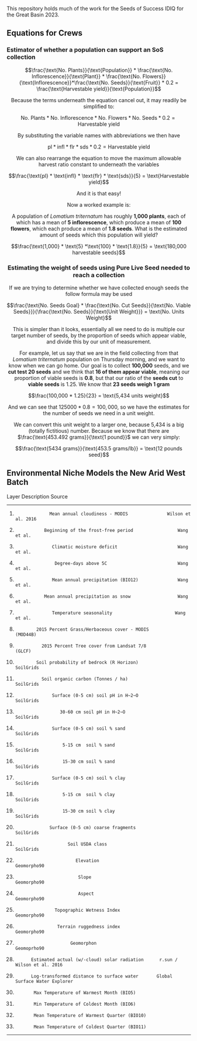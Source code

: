 This repository holds much of the work for the Seeds of Success IDIQ for the Great Basin 2023. 


## Equations for Crews

### Estimator of whether a population can support an SoS collection

<center>

$$\frac{\text{No. Plants}}{\text{Population}} * \frac{\text{No. Inflorescence}}{\text{Plant}} * \frac{\text{No. Flowers}}{\text{Inflorescence}}*\frac{\text{No. Seeds}}{\text{Fruit}} * 0.2 = \frac{\text{Harvestable yield}}{\text{Population}}$$ 

Because the terms underneath the equation cancel out, it may readily be simplified to:

$$\text{No. Plants} * \text{No. Inflorescence} *\text{No. Flowers} * \text{No. Seeds} * 0.2=\text{Harvestable yield}$$ 

By substituting the variable names with abbreviations we then have

$$\text{pl} * \text{infl} * \text{flr} * \text{sds} * 0.2 = \text{Harvestable yield}$$ 

We can also rearrange the equation to move the maximum allowable harvest ratio constant to underneath the variables

$$\frac{\text{pl} * \text{infl} * \text{flr} * \text{sds}}{5} = \text{Harvestable yield}$$ 

And it is that easy!

Now a worked example is:

A population of *Lomatium triternatum* has roughly **1,000 plants**, each of which has a mean of **5 inflorescence**, which produce a mean of **100 flowers**, which each produce a mean  of **1.8 seeds**. What is the estimated amount of seeds which this population will yield?

$$\frac{\text{1,000} * \text{5} *\text{100} * \text{1.8}}{5} = \text{180,000 harvestable seeds}$$

### Estimating the weight of seeds using Pure Live Seed needed to reach a collection

If we are trying to determine whether we have collected enough seeds the follow formula may be used

$$\frac{\text{No. Seeds Goal} * \frac{\text{No. Cut Seeds}}{\text{No. Viable Seeds}}}{\frac{\text{No. Seeds}}{\text{Unit Weight}}} = \text{No. Units Weight}$$ 

This is simpler than it looks, essentially all we need to do is multiple our target number of seeds, by the proportion of seeds which appear viable, and divide this by our unit of measurement. 

For example, let us say that we are in the field collecting from that *Lomatium triternatum* population on Thursday morning, and we want to know when we can go home. Our goal is to collect **100,000** seeds, and we **cut test 20 seeds** and we think that **16 of them appear viable**, meaning our proportion of viable seeds is **0.8**, but that our ratio of the **seeds cut** to **viable seeds** is 1.25. We know that **23 seeds weigh 1 gram**

$$\frac{100,000 * 1.25}{23} = \text{5,434 units weight}$$ 

And we can see that $125000 * 0.8 = 100,000$, so we have the estimates for the number of seeds we need in a unit weight.

We can convert this unit weight to a larger one, because 5,434 is a big (totally fictitious) number. Because we know that there are $\frac{\text{453.492 grams}}{\text{1 pound}}$ we can very simply:

$$\frac{\text{5434 grams}}{\text{453.5 grams/lb}} = \text{12 pounds seed}$$
  
</center>


## Environmental Niche Models the New Arid West Batch

Layer                     Description                              Source
----        ------------------------------------------    --------------------------------
1.                  Mean annual cloudiness - MODIS               Wilson et al. 2016
2.                Beginning of the frost-free period                 Wang et al.
3.                   Climatic moisture deficit                       Wang et al.
4.                    Degree-days above 5C                           Wang et al.
5.                   Mean annual precipitation (BIO12)               Wang et al.
6.                Mean annual precipitation as snow                  Wang et al.
7.                   Temperature seasonality                        Wang et al.
8.             2015 Percent Grass/Herbaceous cover - MODIS            (MOD44B)
9.               2015 Percent Tree cover from Landsat 7/8              (GLCF)
10.             Soil probability of bedrock (R Horizon)               SoilGrids
11.               Soil organic carbon (Tonnes / ha)                   SoilGrids
12.                   Surface (0-5 cm) soil pH in H~2~O               SoilGrids
13.                      30-60 cm soil pH in H~2~O                    SoilGrids
14.                   Surface (0-5 cm) soil % sand                    SoilGrids
15.                       5-15 cm  soil % sand                        SoilGrids
16.                       15-30 cm soil % sand                        SoilGrids
17.                   Surface (0-5 cm) soil % clay                    SoilGrids
18.                       5-15 cm  soil % clay                        SoilGrids
19.                       15-30 cm soil % clay                        SoilGrids
20.                  Surface (0-5 cm) coarse fragments                SoilGrids
21.                         Soil USDA class                           SoilGrids
28.                            Elevation                             Geomorpho90
29.                             Slope                                Geomorpho90
30.                             Aspect                               Geomorpho90
31.                    Topographic Wetness Index                     Geomorpho90
32.                     Terrain ruggedness index                     Geomorpho90
33.                          Geomorphon                              Geomoprho90
34.           Estimated actual (w/-cloud) solar radiation      r.sun / Wilson et al. 2016
35.           Log-transformed distance to surface water       Global Surface Water Explorer
36.            Max Temperature of Warmest Month (BIO5)       
37.            Min Temperature of Coldest Month (BIO6)
38.            Mean Temperature of Warmest Quarter (BIO10)
39.            Mean Temperature of Coldest Quarter (BIO11)
----         -------------------------------------------    ---------------------------------

